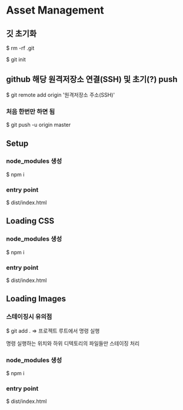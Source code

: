 # Asset Management

## 깃 초기화

$ rm -rf .git

$ git init

## github 해당 원격저장소 연결(SSH) 및 초기(?) push

$ git remote add origin '원격저장소 주소(SSH)'

### 처음 한번만 하면 됨

$ git push -u origin master

## Setup

### node_modules 생성

$ npm i

### entry point

$ dist/index.html

## Loading CSS

### node_modules 생성

$ npm i

### entry point

$ dist/index.html

## Loading Images

### 스테이징시 유의점

$ git add . => 프로젝트 루트에서 명령 실행

명령 실행하는 위치와 하위 디텍토리의 파일들만 스테이징 처리

### node_modules 생성

$ npm i

### entry point

$ dist/index.html

